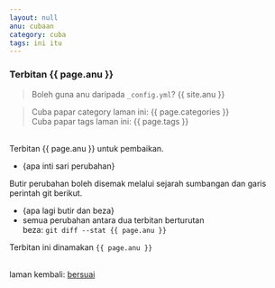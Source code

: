 ```yaml
---
layout: null
anu: cubaan
category: cuba
tags: ini itu
---
```


### Terbitan {{ page.anu }}

> Boleh guna anu daripada `_config.yml`? {{ site.anu }}

> Cuba papar category laman ini: {{ page.categories }}  
> Cuba papar tags laman ini: {{ page.tags }}  

&nbsp;  
Terbitan {{ page.anu }} untuk pembaikan.

- {apa inti sari perubahan}

Butir perubahan boleh disemak melalui sejarah sumbangan
dan garis perintah git berikut.

- {apa lagi butir dan beza}  
- semua perubahan antara dua terbitan berturutan  
beza: `git diff --stat {{ page.anu }}`

Terbitan ini dinamakan `{{ page.anu }}`

&nbsp;  
laman kembali: [bersuai][0]

  [0]: ../bersuai.md

